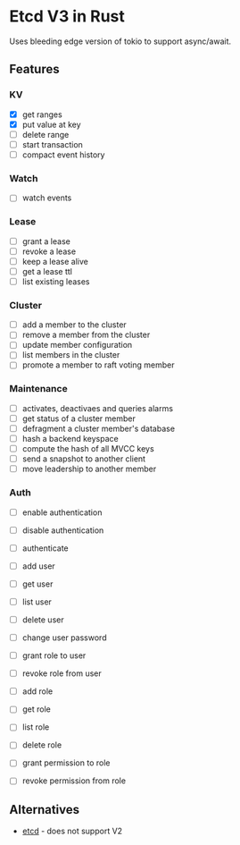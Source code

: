 # Etcd V3 in Rust

Uses bleeding edge version of tokio to support async/await.

## Features

### KV
* [x] get ranges
* [x] put value at key
* [ ] delete range
* [ ] start transaction
* [ ] compact event history

### Watch
* [ ] watch events

### Lease
* [ ] grant a lease
* [ ] revoke a lease
* [ ] keep a lease alive
* [ ] get a lease ttl
* [ ] list existing leases

### Cluster
* [ ] add a member to the cluster
* [ ] remove a member from the cluster
* [ ] update member configuration
* [ ] list members in the cluster
* [ ] promote a member to raft voting member

### Maintenance
* [ ] activates, deactivaes and queries alarms
* [ ] get status of a cluster member
* [ ] defragment a cluster member's database
* [ ] hash a backend keyspace
* [ ] compute the hash of all MVCC keys
* [ ] send a snapshot to another client
* [ ] move leadership to another member

### Auth
* [ ] enable authentication
* [ ] disable authentication
* [ ] authenticate
* [ ] add user
* [ ] get user
* [ ] list user
* [ ] delete user
* [ ] change user password
* [ ] grant role to user
* [ ] revoke role from user
* [ ] add role
* [ ] get role
* [ ] list role
* [ ] delete role
* [ ] grant permission to role
* [ ] revoke permission from role


## Alternatives

* [etcd](https://crates.io/crates/etcd) - does not support V2
